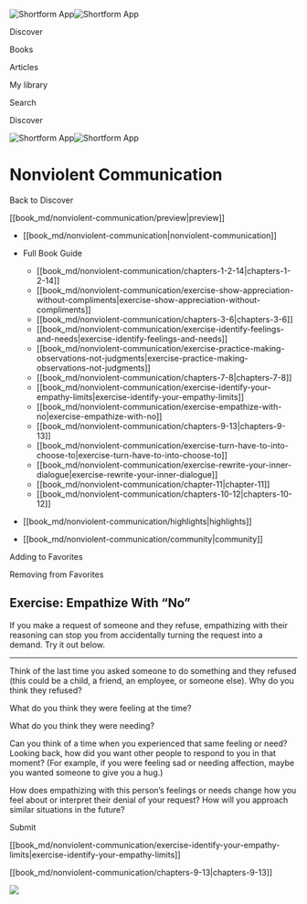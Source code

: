 ![Shortform App](/img/logo.36a2399e.svg)![Shortform App](/img/logo-dark.70c1b072.svg)

Discover

Books

Articles

My library

Search

Discover

![Shortform App](/img/logo.36a2399e.svg)![Shortform App](/img/logo-dark.70c1b072.svg)

# Nonviolent Communication

Back to Discover

[[book_md/nonviolent-communication/preview|preview]]

  * [[book_md/nonviolent-communication|nonviolent-communication]]
  * Full Book Guide

    * [[book_md/nonviolent-communication/chapters-1-2-14|chapters-1-2-14]]
    * [[book_md/nonviolent-communication/exercise-show-appreciation-without-compliments|exercise-show-appreciation-without-compliments]]
    * [[book_md/nonviolent-communication/chapters-3-6|chapters-3-6]]
    * [[book_md/nonviolent-communication/exercise-identify-feelings-and-needs|exercise-identify-feelings-and-needs]]
    * [[book_md/nonviolent-communication/exercise-practice-making-observations-not-judgments|exercise-practice-making-observations-not-judgments]]
    * [[book_md/nonviolent-communication/chapters-7-8|chapters-7-8]]
    * [[book_md/nonviolent-communication/exercise-identify-your-empathy-limits|exercise-identify-your-empathy-limits]]
    * [[book_md/nonviolent-communication/exercise-empathize-with-no|exercise-empathize-with-no]]
    * [[book_md/nonviolent-communication/chapters-9-13|chapters-9-13]]
    * [[book_md/nonviolent-communication/exercise-turn-have-to-into-choose-to|exercise-turn-have-to-into-choose-to]]
    * [[book_md/nonviolent-communication/exercise-rewrite-your-inner-dialogue|exercise-rewrite-your-inner-dialogue]]
    * [[book_md/nonviolent-communication/chapter-11|chapter-11]]
    * [[book_md/nonviolent-communication/chapters-10-12|chapters-10-12]]
  * [[book_md/nonviolent-communication/highlights|highlights]]
  * [[book_md/nonviolent-communication/community|community]]



Adding to Favorites 

Removing from Favorites 

## Exercise: Empathize With “No”

If you make a request of someone and they refuse, empathizing with their reasoning can stop you from accidentally turning the request into a demand. Try it out below.

* * *

Think of the last time you asked someone to do something and they refused (this could be a child, a friend, an employee, or someone else). Why do you think they refused?

What do you think they were feeling at the time?

What do you think they were needing?

Can you think of a time when you experienced that same feeling or need? Looking back, how did you want other people to respond to you in that moment? (For example, if you were feeling sad or needing affection, maybe you wanted someone to give you a hug.)

How does empathizing with this person’s feelings or needs change how you feel about or interpret their denial of your request? How will you approach similar situations in the future?

Submit 

[[book_md/nonviolent-communication/exercise-identify-your-empathy-limits|exercise-identify-your-empathy-limits]]

[[book_md/nonviolent-communication/chapters-9-13|chapters-9-13]]

![](https://bat.bing.com/action/0?ti=56018282&Ver=2&mid=bcb27037-1714-40f0-8156-bf3a5f983f7d&sid=f30c5e70639211ee87d33f0876d93783&vid=f30c9700639211eeb3a75d830392c94f&vids=0&msclkid=N&pi=0&lg=en-US&sw=800&sh=600&sc=24&nwd=1&tl=Shortform%20%7C%20Book&p=https%3A%2F%2Fwww.shortform.com%2Fapp%2Fbook%2Fnonviolent-communication%2Fexercise-empathize-with-no&r=&lt=410&evt=pageLoad&sv=1&rn=214932)
